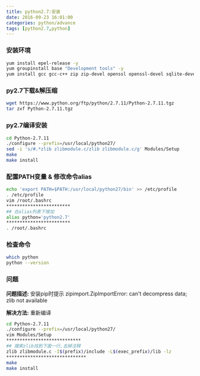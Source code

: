 ```yaml
---
title: python2.7:安装
date: 2016-09-23 16:01:00
categories: python/advance
tags: [python2.7,python]
---
```

### 安装环境
``` bash
yum install epel-release -y
yum groupinstall base "Development tools" -y
yum install gcc gcc-c++ zip zip-devel openssl openssl-devel sqlite-devel -y
```

<!--more-->

### py2.7下载&解压缩
``` bash
wget https://www.python.org/ftp/python/2.7.11/Python-2.7.11.tgz
tar zxf Python-2.7.11.tgz
```

### py2.7编译安装
``` bash
cd Python-2.7.11
./configure --prefix=/usr/local/python27/
sed -i 's/#.*zlib zlibmodule.c/zlib zlibmodule.c/g' Modules/Setup
make
make install
```

### 配置PATH变量 & 修改命令alias
``` bash
echo 'export PATH=$PATH:/usr/local/python27/bin' >> /etc/profile
. /etc/profile
vim /root/.bashrc
************************
## 在alias列表下增加
alias python='python2.7'
************************
. /root/.bashrc
```

### 检查命令
``` bash
which python
python --version
```

### 问题
**问题描述:**
安装pip时提示
zipimport.ZipImportError: can't decompress data; zlib not available

**解决方法:**
重新编译
``` bash
cd Python-2.7.11
./configure --prefix=/usr/local/python27/
vim Modules/Setup
****************************
## 搜索zlib找到下面一行,去掉注释
zlib zlibmodule.c -I$(prefix)/include -L$(exec_prefix)/lib -lz
******************************
make
make install
```
